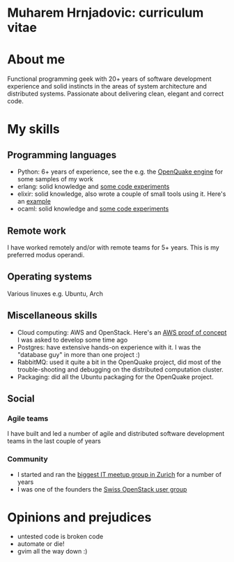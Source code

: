 # Muharem Hrnjadovic: curriculum vitae

# About me
Functional programming geek with 20+ years of software development experience
and solid instincts in the areas of system architecture and distributed
systems. Passionate about delivering clean, elegant and correct code.

# My skills

## Programming languages
 * Python: 6+ years of experience, see the e.g. the [OpenQuake engine](https://github.com/gem/oq-engine) for some samples of my work
 * erlang: solid knowledge and [some code experiments](https://github.com/freizeit/exercises/tree/master/cj-a-store-credit/erlang)
 * elixir: solid knowledge, also wrote a couple of small tools using it.
   Here's an [example](https://github.com/arbeit/mmt)
 * ocaml: solid knowledge and [some code experiments](https://github.com/freizeit/exercises/tree/master/cj-a-store-credit/ocaml)

## Remote work
I have worked remotely and/or with remote teams for 5+ years. This is my preferred modus operandi.

## Operating systems
Various linuxes e.g. Ubuntu, Arch

## Miscellaneous skills
 * Cloud computing: AWS and OpenStack. Here's an [AWS proof of concept](https://github.com/freizeit/auto-scaling-demo) I was asked to develop some time ago
 * Postgres: have extensive hands-on experience with it. I was the "database guy" in more than one project :)
 * RabbitMQ: used it quite a bit in the OpenQuake project, did most of the trouble-shooting and debugging on the distributed computation cluster.
 * Packaging: did all the Ubuntu packaging for the OpenQuake project.

## Social
### Agile teams
I have built and led a number of agile and distributed software development teams in the last couple of years

### Community
 * I started and ran the [biggest IT meetup group in Zurich](http://www.meetup.com/zhgeeks/) for a number of years
 * I was one of the founders the [Swiss OpenStack user group](http://www.meetup.com/openstack-ch/)

# Opinions and prejudices

 * untested code is broken code
 * automate or die!
 * gvim all the way down :)
